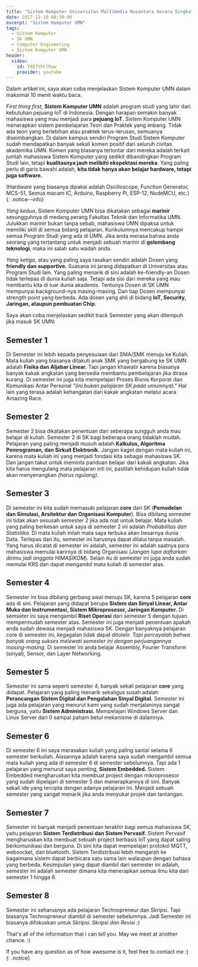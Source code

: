 ```yaml
---
title: "Sistem Komputer Universitas Multimedia Nusantara Secara Singkat"
date: 2017-11-10 00:30:00
excerpt: "Sistem Komputer UMN"
tags:
  - Sistem Komputer
  - SK UMN
  - Computer Engineering
  - Sistem Komputer UMN
header:
  video:
    id: Y4E7thtlhow
    provider: youtube
---
```

Dalam artikel ini, saya akan coba menjelaskan Sistem Komputer UMN dalam maksimal 10 menit waktu baca.

_First thing first_, **Sistem Komputer UMN** adalah program studi yang lahir dari kebutuhan pejuang IoT di Indonesia. Dengan harapan
semakin banyak mahasiswa yang mau menjadi para **pejuang IoT**. Sistem Komputer UMN menerapkan sistem pembelajaran Teori dan Praktek yang imbang.
Tidak ada teori yang berlebihan atau praktek terus-terusan, semuanya diseimbangkan. Di dalam kampus sendiri Program Studi Sistem Komputer sudah
mendapatkan banyak sekali komen positif dari seluruh civitas akademika UMN. Komen yang biasanya terlontar dari mereka adalah terkait jumlah
mahasiswa Sistem Komputer yang sedikit dibandingkan Program Studi lain, tetapi **kualitasnya jauh melibihi ekspektasi mereka**.
Yang paling perlu di garis bawahi adalah, **kita tidak hanya akan belajar hardware, tetapi juga software.**

(Hardware yang biasanya dipakai adalah Oscilloscope, Function Generator, MCS-51, Semua macam IC, Arduino, Raspberry Pi, ESP-12, NodeMCU, etc.)
{: .notice--info}

_Yang kedua_, Sistem Komputer UMN bisa dikatakan sebagai **marinir** sesungguhnya di medang perang Fakultas Teknik dan Informatika UMN. Julukkan marinir
bukan tanpa sebab, mahasiswa UMN dipaksa untuk memiliki skill di semua bidang pelajaran. Kurikulumnya mencakup hampir semua Program Studi yang ada di UMN.
Jika anda merasa bahwa anda seorang yang tertantang untuk menjadi sebuah marinir di **gelombang teknologi**, maka ini salah satu wadah anda.

_Yang ketiga_, atau yang paling saya rasakan sendiri adalah Dosen yang **friendly dan supportive.** Suasana ini jarang didapatkan di Universitas atau Program Studi lain.
Yang paling menarik di sini adalah ke-friendly-an Dosen tidak terlepas di dunia kuliah saja. Tetapi ada sisi dari mereka yang mau membantu kita di luar dunia akademis.
Tentunya Dosen di SK UMN mempunyai background-nya masing-masing. Dan tiap Dosen mempunyai strength point yang berbeda. Ada dosen yang ahli di bidang **IoT, Security, Jaringan, ataupun pembuatan Chip**.

Saya akan coba menjelaskan sedikit track Semester yang akan ditempuh jika masuk SK UMN:

## Semester 1
Di Semester ini lebih kepada penyesuiaan dari SMA/SMK menuju ke Kuliah.
Mata kuliah yang biasanya ditakuti anak SMK yang bergabung ke SK UMN adalah **Fisika dan Aljabar Linear.**
Tapi jangan khawatir karena biasanya banyak kakak angkatan yang bersedia membantu pembelajaran jika dirasa kurang.
Di semester ini juga kita mempelajari Proses Bisnis Korporat dan Komunikasi Antar Personal _"(ini bukan pelajaran SK pada umumnya)."_
Hal lain yang terasa adalah kehangatan dari kakak angkatan melalui acara Amazing Race.
## Semester 2
Semester 2 bisa dikatakan penentuan dari seberapa sungguh anda mau belajar di kuliah.
Semester 2 di SK bagi beberapa orang tidaklah mudah.
Pelajaran yang paling menjadi musuh adalah **Kalkulus, Algoritma Pemrograman, dan Sirkuit Elektronik.**
Jangan kaget dengan mata kuliah ini, karena mata kuliah ini yang menjadi fondasi kita sebagai mahasiswa SK.
Dan jangan takut untuk meminta panduan belajar dari kakak angkatan.
Jika kita harus mengulang mata pelajaran inti ini, pastilah kehidupan kuliah tidak akan menyenangkan _(harus ngulang)_.
## Semester 3
Di semester ini kita sudah memasuki pelajaran **core** dari SK (**Pemodelan dan Simulasi, Arsitektur dan Organisasi Komputer**).
Bisa dibilang semester ini tidak akan sesusah semester 2 jika ada niat untuk belajar.
Mata kuliah yang paling berkesan untuk saya di semester 2 ini adalah _Probabilitas dan Statistika._
Di mata kuliah inilah mata saya terbuka akan besarnya dunia Data. Terlepas dari itu, semester ini harusnya dapat dilalui tanpa masalah.
Yang harus dicatat di semester ini adalah, semester ini adalah saatnya para mahasiswa memulai karirnya di bidang Organisasi (_Jangan lupa daftarkan dirimu jadi anggota HIMASIKOM_).
Selain itu di semester ini juga anda sudah memulai KRS dan dapat mengambil mata kuliah di semester atas.
## Semester 4
Semester ini bisa dibilang gerbang awal menuju SK, karena 5 pelajaran **core** ada di sini.
Pelajaran yang didapat berupa **Sistem dan Sinyal Linear, Antar Muka dan Instrumentasi, Sistem Mikroprosesor, Jaringan Komputer.**
Di semseter ini saya mengambil **Riset Operasi** dari semester 5 dengan tujuan mempermudah semester atas.
Semester ini juga menjadi penentuan apakah anda sudah dewasa menjadi mahasiswa SK. Dengan banyaknya pelajaran core di semester ini,
kegagalan tidak dapat ditolelir. _Tapi percayalah bahwa banyak orang sukses melewati semester ini dengan perjuangannya masing-masing._
Di semester ini anda belajar Assembly, Fourier Transform (sinyal), Sensor, dan Layer Networking.
## Semester 5
Semester ini sama seperti semester 4, banyak sekali pelajaran **core** yang didapat.
Pelajaran yang paling menarik sekaligus susah adalah **Perancangan Sistem Digital dan Pengolahan Sinyal Digital.**
Semester ini juga ada pelajaran yang menurut kami yang sudah menjalaninya sangat berguna, yaitu **Sistem Administrasi.**
Mempelajari Windows Server dan Linux Server dari 0 sampai paham betul mekanisme di dalamnya.
## Semester 6
Di semester 6 ini saya merasakan kuliah yang paling santai selama 6 semester berkuliah. Alasannya adalah karena saya sudah mengambil semua mata kuliah
yang ada di semester 6 di semester sebelumnya. Tapi ada 1 pelajaran yang menurut saya penting, **Sistem Embedded.** Sistem Embedded mengharuskan kita
membuat project dengan mikroprosesor yang sudah dipelajari di semester 5 dan menerapkannya di sini. Banyak sekali ide yang tercipta dengan adanya pelajaran ini.
Menjadi sebuah semester yang sangat menarik jika anda menyukai projek dan tantangan.
## Semester 7
Semester ini banyak menjadi penentuan terakhir bagi semua mahasiswa SK, yaitu pelajaran **Sistem Terdistribusi dan Sistem Pervasif.**
Sistem Pervasif mengharuskan kita membuat sebuah project berbasis IoT yang dapat saling berkomunikasi dan berguna. Di sini kita dapat
mempelajari protokol MQTT, websocket, dan bluetooth. Sistem Terdistribusi lebih mengarah ke bagaimana sistem dapat berbicara satu sama lain
walaupun dengan bahasa yang berbeda.
Kesimpulan yang dapat diambil dari semester ini adalah, semester ini adalah semester dimana kita menerapkan semua ilmu kita dari semester 1 hingga 6.
## Semester 8
Semester ini seharusnya ada pelajaran Technopreneur dan Skripsi. Tapi biasanya Technopreneur diambil di semester sebelumnya.
Jadi Semester ini biasanya difokuskan untuk Skripsi. _Skripsi dan Revisi :)_

That's all of the information that i can tell you. May we meet at another chance. :)


 If you have any question as of how awesome is it, feel free to contact me :)
{: .notice}
